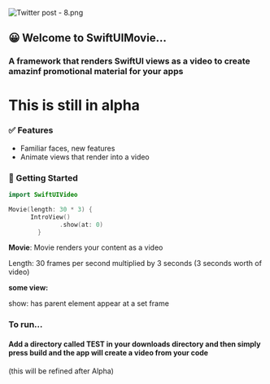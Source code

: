 ![Twitter post - 8.png](https://res.craft.do/user/full/23a03a79-af5e-1af9-b4ff-27170389b6b1/doc/7441435D-DD98-4A56-8397-A430E054F3F7/21AF8DAC-8702-430D-988A-3C9638EAF362_2/StsiZ5MZq2o28W8Nfb7wKCxaKhfkE8CKHxVC2GpXEeAz/Twitter%20post%20-%208.png)

## 😀 Welcome to SwiftUIMovie...

### A framework that renders SwiftUI views as a video to create amazinf promotional material for your apps

# **This is still in alpha**

### ✅ Features

- Familiar faces, new features
- Animate views that render into a video

### 🚀 Getting Started

```swift
import SwiftUIVideo

Movie(length: 30 * 3) {
      IntroView()
              .show(at: 0)
        }
```

**Movie**: Movie renders your content as a video

Length: 30 frames per second multiplied by 3 seconds (3 seconds worth of video)

**some view:**

show: has parent element appear at a set frame

### To run...

#### Add a directory called TEST in your downloads directory and then simply press build and the app will create a video from your code

(this will be refined after Alpha)
